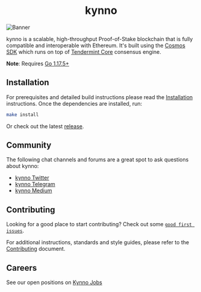 <!--
parent:
  order: false
-->

<div align="center">
  <h1> kynno </h1>
</div>

![Banner](https://uploads-ssl.webflow.com/62432f5b70f7252816baab31/62457f5efa0f221031e55228_Banner-1.jpg)

kynno is a scalable, high-throughput Proof-of-Stake blockchain that is fully compatible and
interoperable with Ethereum. It's built using the [Cosmos SDK](https://github.com/cosmos/cosmos-sdk/) which runs on top of [Tendermint Core](https://github.com/tendermint/tendermint) consensus engine.

**Note**: Requires [Go 1.17.5+](https://golang.org/dl/)

## Installation

For prerequisites and detailed build instructions please read the [Installation](https://kynno.io/installation.html) instructions. Once the dependencies are installed, run:

```bash
make install
```

Or check out the latest [release](https://github.com/kynnoenterprise/core/releases).

## Community

The following chat channels and forums are a great spot to ask questions about kynno:

- [kynno Twitter](https://twitter.com/wearekynno)
- [kynno Telegram](https://t.me/wearekynno)
- [kynno Medium](https://medium.com/@kynno)

## Contributing

Looking for a good place to start contributing? Check out some [`good first issues`](https://github.com/kynnoenterprise/core/issues?q=is%3Aopen+is%3Aissue+label%3A%22good+first+issue%22).

For additional instructions, standards and style guides, please refer to the [Contributing](./CONTRIBUTING.md) document.

## Careers

See our open positions on [Kynno Jobs](https://kynno.io)